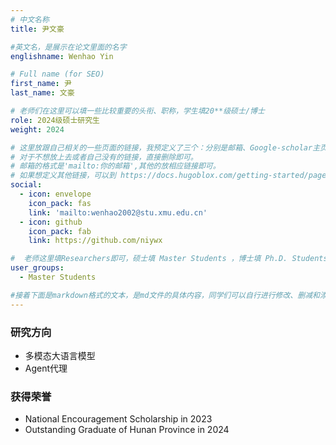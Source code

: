 ```yaml
---
# 中文名称
title: 尹文豪

#英文名，是展示在论文里面的名字
englishname: Wenhao Yin

# Full name (for SEO)
first_name: 尹
last_name: 文豪

# 老师们在这里可以填一些比较重要的头衔、职称，学生填20**级硕士/博士
role: 2024级硕士研究生
weight: 2024

# 这里放跟自己相关的一些页面的链接，我预定义了三个：分别是邮箱、Google-scholar主页和github主页
# 对于不想放上去或者自己没有的链接，直接删除即可。
# 邮箱的格式是'mailto:你的邮箱',其他的放相应链接即可。
# 如果想定义其他链接，可以到 https://docs.hugoblox.com/getting-started/page-builder/#icons 上去找图标，或者直接放在下面的详细介绍上
social:
  - icon: envelope
    icon_pack: fas
    link: 'mailto:wenhao2002@stu.xmu.edu.cn'
  - icon: github
    icon_pack: fab
    link: https://github.com/niywx

#  老师这里填Researchers即可，硕士填 Master Students ，博士填 Ph.D. Students
user_groups:
  - Master Students

#接着下面是markdown格式的文本，是md文件的具体内容，同学们可以自行进行修改、删减和添加
---
```

<!-- 以下内容一定要遵循markdown语法 -->
<!-- ###代表的是以三级标题的形式展示后面的文本，* 代表以列表的形式展示后面的文本-->

<!-- 这里可以先放一段简要自我介绍或者是自己想要放上去的一些链接 ，不想放的话也可以删了-->

### 研究方向
* 多模态大语言模型
* Agent代理

### 获得荣誉
* National Encouragement Scholarship in 2023
* Outstanding Graduate of Hunan Province in 2024
